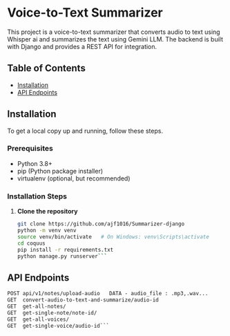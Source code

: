# Voice-to-Text Summarizer

This project is a voice-to-text summarizer that converts audio to text using Whisper ai and summarizes the text using Gemini LLM. The backend is built with Django and provides a REST API for integration.

## Table of Contents

- [Installation](#installation)
- [API Endpoints](#api-endpoints)

## Installation

To get a local copy up and running, follow these steps.

### Prerequisites

- Python 3.8+
- pip (Python package installer)
- virtualenv (optional, but recommended)

### Installation Steps

1. **Clone the repository**

   ```bash
   git clone https://github.com/ajf1016/Summarizer-django
   python -m venv venv
   source venv/bin/activate   # On Windows: venv\Scripts\activate
   cd coquus
   pip install -r requirements.txt
   python manage.py runserver```

## API Endpoints
```markdown
POST api/v1/notes/upload-audio   DATA - audio_file : .mp3,.wav...
GET  convert-audio-to-text-and-summarize/audio-id
GET  get-all-notes/
GET  get-single-note/note-id/
GET  get-all-voices/
GET  get-single-voice/audio-id```

